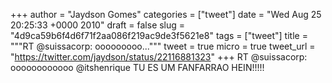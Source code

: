 
+++
author = "Jaydson Gomes"
categories = ["tweet"]
date = "Wed Aug 25 20:25:33 +0000 2010"
draft = false
slug = "4d9ca59b6f4d6f71f2aa086f219ac9de3f5621e8"
tags = ["tweet"]
title = """RT @suissacorp: ooooooooo..."""
tweet = true
micro = true
tweet_url = "https://twitter.com/jaydson/status/22116881323"
+++
RT @suissacorp: oooooooooooo @itshenrique TU ES UM FANFARRAO HEIN!!!!!
